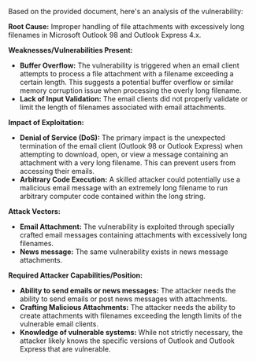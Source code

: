 Based on the provided document, here's an analysis of the vulnerability:

**Root Cause:** Improper handling of file attachments with excessively long filenames in Microsoft Outlook 98 and Outlook Express 4.x.

**Weaknesses/Vulnerabilities Present:**
-   **Buffer Overflow:** The vulnerability is triggered when an email client attempts to process a file attachment with a filename exceeding a certain length. This suggests a potential buffer overflow or similar memory corruption issue when processing the overly long filename.
-   **Lack of Input Validation:** The email clients did not properly validate or limit the length of filenames associated with email attachments.

**Impact of Exploitation:**
-   **Denial of Service (DoS):** The primary impact is the unexpected termination of the email client (Outlook 98 or Outlook Express) when attempting to download, open, or view a message containing an attachment with a very long filename. This can prevent users from accessing their emails.
-   **Arbitrary Code Execution:**  A skilled attacker could potentially use a malicious email message with an extremely long filename to run arbitrary computer code contained within the long string.

**Attack Vectors:**
-   **Email Attachment:** The vulnerability is exploited through specially crafted email messages containing attachments with excessively long filenames.
-   **News message:** The same vulnerability exists in news message attachments.

**Required Attacker Capabilities/Position:**
-   **Ability to send emails or news messages:**  The attacker needs the ability to send emails or post news messages with attachments.
-   **Crafting Malicious Attachments:** The attacker needs the ability to create attachments with filenames exceeding the length limits of the vulnerable email clients.
-   **Knowledge of vulnerable systems:** While not strictly necessary, the attacker likely knows the specific versions of Outlook and Outlook Express that are vulnerable.